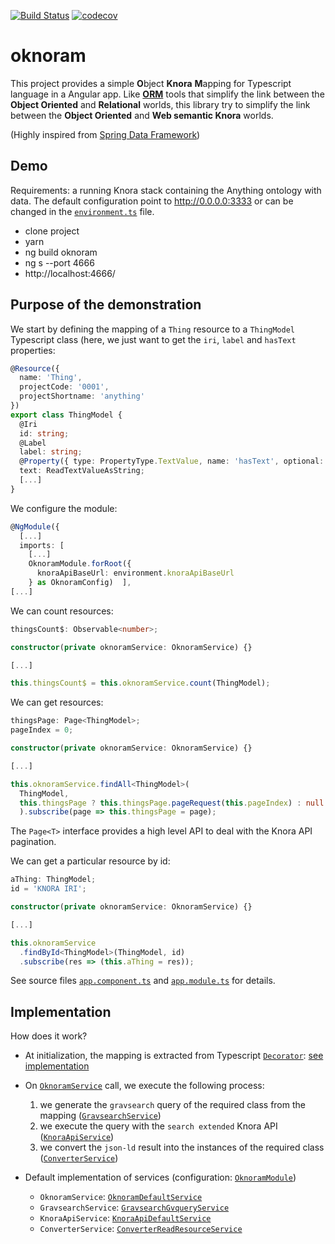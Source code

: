 [![Build Status](https://travis-ci.org/LaDHUL/oknoram.svg?branch=develop)](https://travis-ci.org/LaDHUL/oknoram)
[![codecov](https://codecov.io/gh/LaDHUL/oknoram/branch/develop/graph/badge.svg)](https://codecov.io/gh/LaDHUL/oknoram)

# oknoram

This project provides a simple **O**bject **Knora** **M**apping for Typescript language in a Angular app. Like [**ORM**](https://fr.wikipedia.org/wiki/Mapping_objet-relationnel) tools that simplify the link between the **Object Oriented** and **Relational** worlds, this library try to simplify the link between the **Object Oriented** and **Web semantic Knora** worlds.

(Highly inspired from [Spring Data Framework](https://docs.spring.io/spring-data/jpa/docs/current/reference/html/))

## Demo

Requirements: a running Knora stack containing the Anything ontology with data. The default configuration point to http://0.0.0.0:3333 or can be changed in the [`environment.ts`](src/environments/environment.ts) file.

- clone project
- yarn
- ng build oknoram
- ng s --port 4666
- http://localhost:4666/

## Purpose of the demonstration

We start by defining the mapping of a `Thing` resource to a `ThingModel` Typescript class (here, we just want to get the `iri`, `label` and `hasText` properties:

```typescript
@Resource({
  name: 'Thing',
  projectCode: '0001',
  projectShortname: 'anything'
})
export class ThingModel {
  @Iri
  id: string;
  @Label
  label: string;
  @Property({ type: PropertyType.TextValue, name: 'hasText', optional: true })
  text: ReadTextValueAsString;
  [...]
}
```

We configure the module:

```typescript
@NgModule({
  [...]
  imports: [
    [...]
    OknoramModule.forRoot({
      knoraApiBaseUrl: environment.knoraApiBaseUrl
    } as OknoramConfig)  ],
[...]
```

We can count resources:

```typescript
thingsCount$: Observable<number>;

constructor(private oknoramService: OknoramService) {}

[...]

this.thingsCount$ = this.oknoramService.count(ThingModel);
```

We can get resources:

```typescript
thingsPage: Page<ThingModel>;
pageIndex = 0;

constructor(private oknoramService: OknoramService) {}

[...]

this.oknoramService.findAll<ThingModel>(
  ThingModel,
  this.thingsPage ? this.thingsPage.pageRequest(this.pageIndex) : null
  ).subscribe(page => this.thingsPage = page);
```

The `Page<T>` interface provides a high level API to deal with the Knora API pagination.

We can get a particular resource by id:

```typescript
aThing: ThingModel;
id = 'KNORA IRI';

constructor(private oknoramService: OknoramService) {}

[...]

this.oknoramService
  .findById<ThingModel>(ThingModel, id)
  .subscribe(res => (this.aThing = res));
```

See source files [`app.component.ts`](src/app/app.component.ts) and [`app.module.ts`](src/app/app.module.ts) for details.

## Implementation

How does it work?

- At initialization, the mapping is extracted from Typescript [`Decorator`](https://www.typescriptlang.org/docs/handbook/decorators.html): [see implementation](projects/oknoram/src/lib/mapping)

- On [`OknoramService`](projects/oknoram/src/lib/core/oknoram.service.ts) call, we execute the following process:

  1. we generate the `gravsearch` query of the required class from the mapping ([`GravsearchService`](projects/oknoram/src/lib/gravsearch/gravsearch.service.ts))
  2. we execute the query with the `search extended` Knora API ([`KnoraApiService`](projects/oknoram/src/lib/knora-api/knora-api.service.ts))
  3. we convert the `json-ld` result into the instances of the required class ([`ConverterService`](projects/oknoram/src/lib/converter/converter.service.ts))

- Default implementation of services (configuration: [`OknoramModule`](projects/oknoram/src/lib/oknoram.module.ts))
  - `OknoramService`: [`OknoramDefaultService`](projects/oknoram/src/lib/core/impl/oknoram-default.service.ts)
  - `GravsearchService`: [`GravsearchGvqueryService`](projects/oknoram/src/lib/gravsearch/impl/gravsearch-gvquery.service.ts)
  - `KnoraApiService`: [`KnoraApiDefaultService`](projects/oknoram/src/lib/knora-api/impl/knora-api-default.service.ts)
  - `ConverterService`: [`ConverterReadResourceService`](projects/oknoram/src/lib/converter/impl/converter-read-resource.service.ts)
